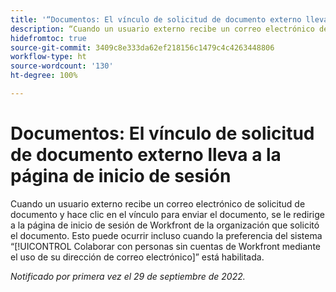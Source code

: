 ```yaml
---
title: '“Documentos: El vínculo de solicitud de documento externo lleva a la página de inicio de sesión”'
description: “Cuando un usuario externo recibe un correo electrónico de solicitud de documento y hace clic en el vínculo para enviar el documento, se le redirige a la página de inicio de sesión de Workfront de la organización que solicitó el documento. Esto puede ocurrir incluso cuando la preferencia del sistema Colaborar con personas sin cuentas de Workfront mediante el uso de su dirección de correo electrónico está habilitada.”
hidefromtoc: true
source-git-commit: 3409c8e333da62ef218156c1479c4c4263448806
workflow-type: ht
source-wordcount: '130'
ht-degree: 100%

---
```



# Documentos: El vínculo de solicitud de documento externo lleva a la página de inicio de sesión

<!--This article is on the WF and WFP TOCs-->

Cuando un usuario externo recibe un correo electrónico de solicitud de documento y hace clic en el vínculo para enviar el documento, se le redirige a la página de inicio de sesión de Workfront de la organización que solicitó el documento. Esto puede ocurrir incluso cuando la preferencia del sistema “[!UICONTROL Colaborar con personas sin cuentas de Workfront mediante el uso de su dirección de correo electrónico]” está habilitada.

_Notificado por primera vez el 29 de septiembre de 2022._

